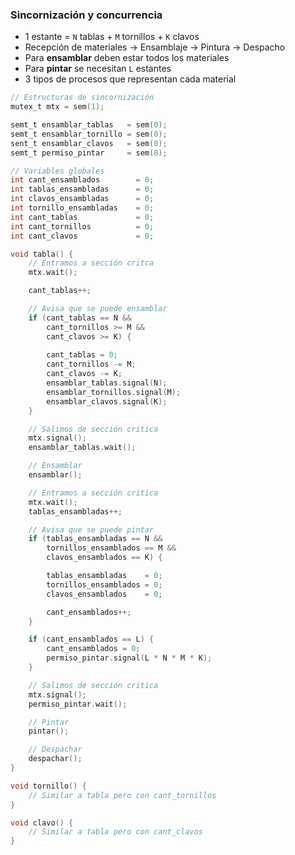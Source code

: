 ### Sincornización y concurrencia

- 1 estante = `N` tablas + `M` tornillos + `K` clavos
- Recepción de materiales -> Ensamblaje -> Pintura -> Despacho
- Para **ensamblar** deben estar todos los materiales
- Para **pintar** se necesitan `L` estantes
- 3 tipos de procesos que representan cada material

```c
// Estructuras de sincornización
mutex_t mtx = sem(1);

semt_t ensamblar_tablas   = sem(0);
semt_t ensamblar_tornillo = sem(0);
sent_t ensamblar_clavos   = sem(0);
semt_t permiso_pintar     = sem(0);

// Variables globales
int cant_ensamblados        = 0;
int tablas_ensambladas      = 0;
int clavos_ensambladas      = 0;
int tornillo_ensambladas    = 0;
int cant_tablas             = 0;
int cant_tornillos          = 0;
int cant_clavos             = 0;

void tabla() {
    // Entramos a sección critca
    mtx.wait();

    cant_tablas++;

    // Avisa que se puede ensamblar
    if (cant_tablas == N && 
        cant_tornillos >= M && 
        cant_clavos >= K) {
            
        cant_tablas = 0;
        cant_tornillos -= M;
        cant_clavos -= K;
        ensamblar_tablas.signal(N);
        ensamblar_tornillos.signal(M);
        ensamblar_clavos.signal(K);
    }

    // Salimos de sección critica
    mtx.signal();
    ensamblar_tablas.wait();

    // Ensamblar
    ensamblar();

    // Entramos a sección critica
    mtx.wait();
    tablas_ensambladas++;

    // Avisa que se puede pintar
    if (tablas_ensambladas == N && 
        tornillos_ensamblados == M && 
        clavos_ensamblados == K) {

        tablas_ensambladas    = 0;
        tornillos_ensamblados = 0;
        clavos_ensamblados    = 0;

        cant_ensamblados++;
    }

    if (cant_ensamblados == L) {
        cant_ensamblados = 0;
        permiso_pintar.signal(L * N * M * K);
    }

    // Salimos de sección critica
    mtx.signal();
    permiso_pintar.wait();

    // Pintar
    pintar();

    // Despachar
    despachar();
}

void tornillo() {
    // Similar a tabla pero con cant_tornillos
}

void clavo() {
    // Similar a tabla pero con cant_clavos
}

```
